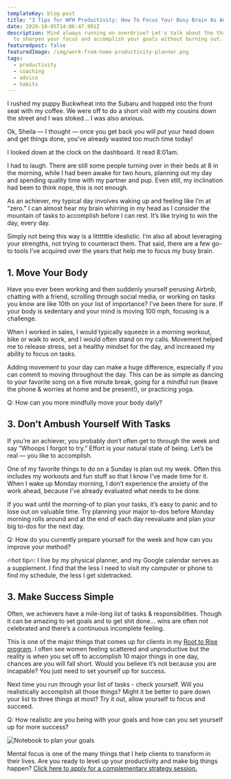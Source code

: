 ```yaml
---
templateKey: blog-post
title: "3 Tips for WFH Productivity: How To Focus Your Busy Brain As An Achiever "
date: 2020-10-05T14:06:47.991Z
description: Mind always running on overdrive? Let's talk about the three ways
  to sharpen your focus and accomplish your goals without burning out.
featuredpost: false
featuredImage: /img/work-from-home-productivity-planner.png
tags:
  - productivity
  - coaching
  - advice
  - habits
---
```

I rushed my puppy Buckwheat into the Subaru and hopped into the front seat with my coffee. We were off to do a short visit with my cousins down the street and I was stoked… I was also anxious.

Ok, Sheila — I thought — once you get back you will put your head down and get things done, you’ve already wasted too much time today!

I looked down at the clock on the dashboard. It read 8:01am.

I had to laugh. There are still some people turning over in their beds at 8 in the morning, while I had been awake for two hours, planning out my day and spending quality time with my partner and pup. Even still, my inclination had been to think nope, this is not enough.

As an achiever, my typical day involves waking up and feeling like I’m at “zero.” I can almost hear my brain whirring in my head as I consider the mountain of tasks to accomplish before I can rest. It’s like trying to win the day, every day.

Simply not being this way is a littttttle idealistic. I’m also all about leveraging your strengths, not trying to counteract them. That said, there are a few go-to tools I’ve acquired over the years that help me to focus my busy brain.

## 1. Move Your Body

Have you ever been working and then suddenly yourself perusing Airbnb, chatting with a friend, scrolling through social media, or working on tasks you know are like 10th on your list of importance? I’ve been there for sure. If your body is sedentary and your mind is moving 100 mph, focusing is a challenge.

When I worked in sales, I would typically squeeze in a morning workout, bike or walk to work, and I would often stand on my calls. Movement helped me to release stress, set a healthy mindset for the day, and increased my ability to focus on tasks.

Adding movement to your day can make a huge difference, especially if you can commit to moving throughout the day. This can be as simple as dancing to your favorite song on a five minute break, going for a mindful run (leave the phone & worries at home and be present!), or practicing yoga.

Q: How can you more mindfully move your body daily?

## 3. Don’t Ambush Yourself With Tasks

If you’re an achiever, you probably don’t often get to through the week and say “Whoops I forgot to try.” Effort is your natural state of being. Let’s be real — you like to accomplish.

One of my favorite things to do on a Sunday is plan out my week. Often this includes my workouts and fun stuff so that I know I’ve made time for it. When I wake up Monday morning, I don’t experience the anxiety of the work ahead, because I’ve already evaluated what needs to be done.

If you wait until the morning-of to plan your tasks, it’s easy to panic and to lose out on valuable time. Try planning your major to-dos before Monday morning rolls around and at the end of each day reevaluate and plan your big to-dos for the next day.

Q: How do you currently prepare yourself for the week and how can you improve your method?

🔥hot tip🔥: I live by my physical planner, and my Google calendar serves as a supplement. I find that the less I need to visit my computer or phone to find my schedule, the less I get sidetracked.

## 3. Make Success Simple

Often, we achievers have a mile-long list of tasks & responsibilities. Though it can be amazing to set goals and to get shit done… wins are often not celebrated and there’s a continuous incomplete feeling.

This is one of the major things that comes up for clients in my [Root to Rise program](https://www.sheilaanne.com/root-to-rise/). I often see women feeling scattered and unproductive but the reality is when you set off to accomplish 10 major things in one day, chances are you will fall short. Would you believe it’s not because you are incapable? You just need to set yourself up for success.

Next time you run through your list of tasks - check yourself. Will you realistically accomplish all those things? Might it be better to pare down your list to three things at most? Try it out, allow yourself to focus and succeed.

Q: How realistic are you being with your goals and how can you set yourself up for more success?

![Notebook to plan your goals](/img/work-from-home-productivity-planner.png "Tips for productivity")

Mental focus is one of the many things that I help clients to transform in their lives. Are you ready to level up your productivity and make big things happen? [Click here to apply for a complementary strategy session.](https://www.sheilaanne.com/book/exploration/)